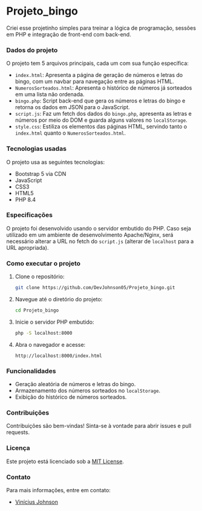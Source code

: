 # Projeto_bingo
Criei esse projetinho simples para treinar a lógica de programação, sessões em PHP e integração de front-end com back-end.

### Dados do projeto
O projeto tem 5 arquivos principais, cada um com sua função específica:
- `index.html`: Apresenta a página de geração de números e letras do bingo, com um navbar para navegação entre as páginas HTML.
- `NumerosSorteados.html`: Apresenta o histórico de números já sorteados em uma lista não ordenada.
- `bingo.php`: Script back-end que gera os números e letras do bingo e retorna os dados em JSON para o JavaScript.
- `script.js`: Faz um fetch dos dados do `bingo.php`, apresenta as letras e números por meio do DOM e guarda alguns valores no `localStorage`.
- `style.css`: Estiliza os elementos das páginas HTML, servindo tanto o `index.html` quanto o `NumerosSorteados.html`.

### Tecnologias usadas
O projeto usa as seguintes tecnologias:
- Bootstrap 5 via CDN
- JavaScript
- CSS3
- HTML5
- PHP 8.4

### Especificações
O projeto foi desenvolvido usando o servidor embutido do PHP.
Caso seja utilizado em um ambiente de desenvolvimento Apache/Nginx, será necessário alterar a URL no fetch do `script.js` (alterar de `localhost` para a URL apropriada).

### Como executar o projeto
1. Clone o repositório:
    ```sh
    git clone https://github.com/DevJohnson05/Projeto_bingo.git
    ```
2. Navegue até o diretório do projeto:
    ```sh
    cd Projeto_bingo
    ```
3. Inicie o servidor PHP embutido:
    ```sh
    php -S localhost:8000
    ```
4. Abra o navegador e acesse:
    ```
    http://localhost:8000/index.html
    ```

### Funcionalidades
- Geração aleatória de números e letras do bingo.
- Armazenamento dos números sorteados no `localStorage`.
- Exibição do histórico de números sorteados.

### Contribuições
Contribuições são bem-vindas! Sinta-se à vontade para abrir issues e pull requests.

### Licença
Este projeto está licenciado sob a [MIT License](LICENSE).

### Contato
Para mais informações, entre em contato:
- [Vinícius Johnson](https://github.com/DevJohnson05)